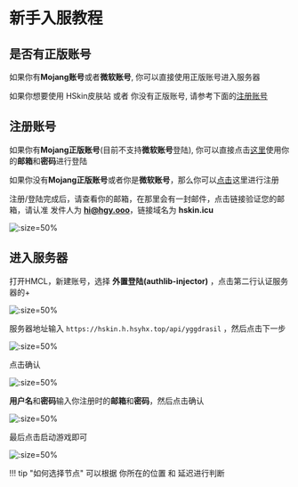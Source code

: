 # 新手入服教程

## 是否有正版账号

如果你有**Mojang账号**或者**微软账号**, 你可以直接使用正版账号进入服务器

如果你想要使用 HSkin皮肤站 或者 你没有正版账号, 请参考下面的[注册账号](#注册账号)

## 注册账号

如果你有**Mojang正版账号**(目前不支持**微软账号**登陆), 你可以直接点击[这里](https://hskin.icu/auth/login)使用你的**邮箱**和**密码**进行登陆

如果你没有**Mojang正版账号**或者你是**微软账号**，那么你可以[点击](https://hskin.icu/auth/register)这里进行注册

注册/登陆完成后，请查看你的邮箱，在那里会有一封邮件，点击链接验证您的邮箱，请认准 发件人为 **hi@hgy.ooo**，链接域名为 **hskin.icu**

![](https://heigeyuan-1259499253.file.myqcloud.com/Web/images/help_new/new_1.webp ':size=50%')

## 进入服务器

打开HMCL，新建账号，选择 **外置登陆(authlib-injector)** ，点击第二行认证服务器的+

![](https://heigeyuan-1259499253.file.myqcloud.com/Web/images/help_new/new_2.webp ':size=50%')

服务器地址输入 `https://hskin.h.hsyhx.top/api/yggdrasil` ，然后点击下一步

![](https://heigeyuan-1259499253.file.myqcloud.com/Web/images/help_new/new_3.webp ':size=50%')

点击确认

![](https://heigeyuan-1259499253.file.myqcloud.com/Web/images/help_new/new_4.webp ':size=50%')

**用户名**和**密码**输入你注册时的**邮箱**和**密码**，然后点击确认

![](https://heigeyuan-1259499253.file.myqcloud.com/Web/images/help_new/new_5.webp ':size=50%')

最后点击启动游戏即可

![](https://heigeyuan-1259499253.file.myqcloud.com/Web/images/help_new/new_6.webp ':size=50%')

!!! tip "如何选择节点"
		可以根据 你所在的位置 和 延迟进行判断
